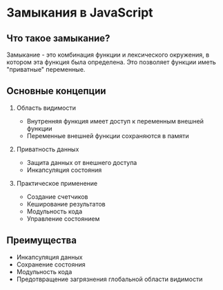 # Замыкания в JavaScript

## Что такое замыкание?
Замыкание - это комбинация функции и лексического окружения, в котором эта функция была определена. Это позволяет функции иметь "приватные" переменные.

## Основные концепции
1. Область видимости
   - Внутренняя функция имеет доступ к переменным внешней функции
   - Переменные внешней функции сохраняются в памяти

2. Приватность данных
   - Защита данных от внешнего доступа
   - Инкапсуляция состояния

3. Практическое применение
   - Создание счетчиков
   - Кеширование результатов
   - Модульность кода
   - Управление состоянием

## Преимущества
- Инкапсуляция данных
- Сохранение состояния
- Модульность кода
- Предотвращение загрязнения глобальной области видимости